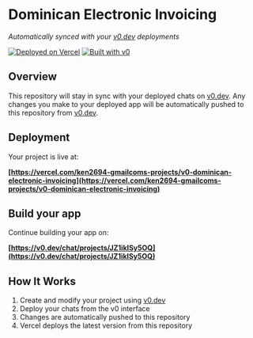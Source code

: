# Dominican Electronic Invoicing

*Automatically synced with your [v0.dev](https://v0.dev) deployments*

[![Deployed on Vercel](https://img.shields.io/badge/Deployed%20on-Vercel-black?style=for-the-badge&logo=vercel)](https://vercel.com/ken2694-gmailcoms-projects/v0-dominican-electronic-invoicing)
[![Built with v0](https://img.shields.io/badge/Built%20with-v0.dev-black?style=for-the-badge)](https://v0.dev/chat/projects/JZ1ikISy5OQ)

## Overview

This repository will stay in sync with your deployed chats on [v0.dev](https://v0.dev).
Any changes you make to your deployed app will be automatically pushed to this repository from [v0.dev](https://v0.dev).

## Deployment

Your project is live at:

**[https://vercel.com/ken2694-gmailcoms-projects/v0-dominican-electronic-invoicing](https://vercel.com/ken2694-gmailcoms-projects/v0-dominican-electronic-invoicing)**

## Build your app

Continue building your app on:

**[https://v0.dev/chat/projects/JZ1ikISy5OQ](https://v0.dev/chat/projects/JZ1ikISy5OQ)**

## How It Works

1. Create and modify your project using [v0.dev](https://v0.dev)
2. Deploy your chats from the v0 interface
3. Changes are automatically pushed to this repository
4. Vercel deploys the latest version from this repository